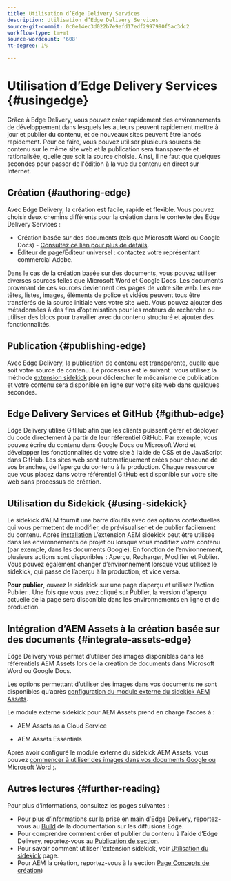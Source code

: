 ```yaml
---
title: Utilisation d’Edge Delivery Services
description: Utilisation d’Edge Delivery Services
source-git-commit: 0c0e14ec3d022b7e9efd17edf2997990f5ac3dc2
workflow-type: tm+mt
source-wordcount: '608'
ht-degree: 1%

---
```


# Utilisation d’Edge Delivery Services {#usingedge}

Grâce à Edge Delivery, vous pouvez créer rapidement des environnements de développement dans lesquels les auteurs peuvent rapidement mettre à jour et publier du contenu, et de nouveaux sites peuvent être lancés rapidement. Pour ce faire, vous pouvez utiliser plusieurs sources de contenu sur le même site web et la publication sera transparente et rationalisée, quelle que soit la source choisie. Ainsi, il ne faut que quelques secondes pour passer de l&#39;édition à la vue du contenu en direct sur Internet.

## Création {#authoring-edge}

Avec Edge Delivery, la création est facile, rapide et flexible. Vous pouvez choisir deux chemins différents pour la création dans le contexte des Edge Delivery Services :

* Création basée sur des documents (tels que Microsoft Word ou Google Docs) - [Consultez ce lien pour plus de détails](https://www.hlx.live/docs/authoring).
* Éditeur de page/Éditeur universel : contactez votre représentant commercial Adobe.

Dans le cas de la création basée sur des documents, vous pouvez utiliser diverses sources telles que Microsoft Word et Google Docs. Les documents provenant de ces sources deviennent des pages de votre site web. Les en-têtes, listes, images, éléments de police et vidéos peuvent tous être transférés de la source initiale vers votre site web. Vous pouvez ajouter des métadonnées à des fins d’optimisation pour les moteurs de recherche ou utiliser des blocs pour travailler avec du contenu structuré et ajouter des fonctionnalités.

## Publication {#publishing-edge}

Avec Edge Delivery, la publication de contenu est transparente, quelle que soit votre source de contenu. Le processus est le suivant : vous utilisez la méthode [extension sidekick](#using-sidekick) pour déclencher le mécanisme de publication et votre contenu sera disponible en ligne sur votre site web dans quelques secondes.

## Edge Delivery Services et GitHub {#github-edge}

Edge Delivery utilise GitHub afin que les clients puissent gérer et déployer du code directement à partir de leur référentiel GitHub. Par exemple, vous pouvez écrire du contenu dans Google Docs ou Microsoft Word et développer les fonctionnalités de votre site à l’aide de CSS et de JavaScript dans GitHub. Les sites web sont automatiquement créés pour chacune de vos branches, de l’aperçu du contenu à la production. Chaque ressource que vous placez dans votre référentiel GitHub est disponible sur votre site web sans processus de création.

## Utilisation du Sidekick {#using-sidekick}

Le sidekick d’AEM fournit une barre d’outils avec des options contextuelles qui vous permettent de modifier, de prévisualiser et de publier facilement du contenu. Après [installation](https://www.hlx.live/docs/sidekick-extension) L’extension AEM sidekick peut être utilisée dans les environnements de projet ou lorsque vous modifiez votre contenu (par exemple, dans les documents Google). En fonction de l’environnement, plusieurs actions sont disponibles : Aperçu, Recharger, Modifier et Publier. Vous pouvez également changer d’environnement lorsque vous utilisez le sidekick, qui passe de l’aperçu à la production, et vice versa.

**Pour publier**, ouvrez le sidekick sur une page d’aperçu et utilisez l’action Publier . Une fois que vous avez cliqué sur Publier, la version d’aperçu actuelle de la page sera disponible dans les environnements en ligne et de production.

## Intégration d’AEM Assets à la création basée sur des documents {#integrate-assets-edge}

Edge Delivery vous permet d’utiliser des images disponibles dans les référentiels AEM Assets lors de la création de documents dans Microsoft Word ou Google Docs.

Les options permettant d’utiliser des images dans vos documents ne sont disponibles qu’après [configuration du module externe du sidekick AEM Assets](https://www.hlx.live/developer/configuring-aem-assets-sidekick-plugin).

Le module externe sidekick pour AEM Assets prend en charge l’accès à :

* AEM Assets as a Cloud Service

* AEM Assets Essentials

Après avoir configuré le module externe du sidekick AEM Assets, vous pouvez [commencer à utiliser des images dans vos documents Google ou Microsoft Word ;](https://www.hlx.live/docs/aem-assets-sidekick-plugin).

## Autres lectures {#further-reading}

Pour plus d’informations, consultez les pages suivantes :

* Pour plus d’informations sur la prise en main d’Edge Delivery, reportez-vous au [Build](https://www.hlx.live/docs/#build) de la documentation sur les diffusions Edge.
* Pour comprendre comment créer et publier du contenu à l’aide d’Edge Delivery, reportez-vous au [Publication de section](https://www.hlx.live/docs/authoring).
* Pour savoir comment utiliser l’extension sidekick, voir [Utilisation du sidekick](https://www.hlx.live/docs/sidekick) page.
* Pour AEM la création, reportez-vous à la section [Page Concepts de création](/help/sites-authoring/author.md))
